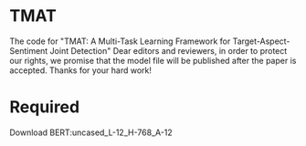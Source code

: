 # TMAT
The code for "TMAT: A Multi-Task Learning Framework for Target-Aspect-Sentiment Joint Detection"
Dear editors and reviewers, in order to protect our rights, we promise that the model file will be published after the paper is accepted. Thanks for your hard work!
# Required
Download BERT:uncased_L-12_H-768_A-12
